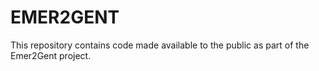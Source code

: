 # EMER2GENT
This repository contains code made available to the public as part of the Emer2Gent project.
